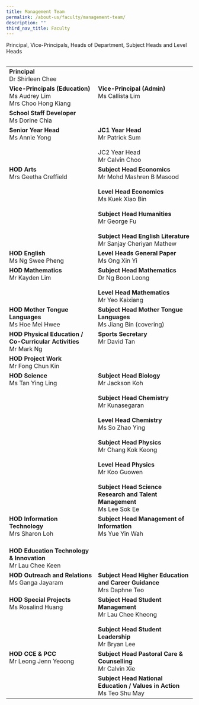 ```yaml
---
title: Management Team
permalink: /about-us/faculty/management-team/
description: ""
third_nav_title: Faculty
---
```

<div>Principal, Vice-Principals, Heads of Department, Subject Heads and Level Heads</div>
<div><br></div>
<table>
    <tbody>
        <tr>
            <td valign="top">
                <div><strong>Principal</strong></div>
                <div>Dr Shirleen Chee</div>
                <div></div>
            </td>
            <td><br><br></td>
        </tr>
        <tr>
            <td valign="top">
                <div><strong>Vice-Principals (Education)</strong></div>
                <div>Ms Audrey Lim</div>
                <div>Mrs Choo Hong Kiang</div>
                <div></div>
            </td>
            <td valign="top">
                <div><strong>Vice-Principal (Admin)</strong></div>
                <div>Ms Callista Lim</div>
            </td>
        </tr>
        <tr>
            <td valign="top">
                <div><strong>School Staff Developer</strong></div>
                <div>Ms Dorine Chia</div>
                <div></div>
            </td>
            <td><br></td>
        </tr>
        <tr>
            <td valign="top">
                <div><strong>Senior Year Head</strong></div>
                <div>Ms Annie Yong</div>
            </td>
            <td valign="top">
                <div><strong>JC1 Year Head</strong></div>
                <div>Mr Patrick Sum</div>
                <div><br></div>
                <div>JC2 Year Head</div>
                <div>Mr Calvin Choo</div>
                <div></div>
            </td>
        </tr>
        <tr>
            <td valign="top">
                <div><strong>HOD Arts</strong></div>
                <div>Mrs Geetha Creffield</div>
            </td>
            <td valign="top">
                <div><strong>Subject Head Economics</strong></div>
                <div>Mr Mohd Mashren B Masood</div>
                <div><strong><br></strong></div>
                <div><strong>Level Head Economics</strong></div>
                <div>Ms Kuek Xiao Bin</div>
                <div><strong><br></strong></div>
                <div>
                    <div><strong>Subject Head Humanities</strong></div>
                    <div>Mr George Fu</div>
                </div>
                <div><strong><br></strong></div>
                <div><strong>Subject Head English Literature</strong></div>
                <div>Mr Sanjay Cheriyan Mathew</div>
                <div></div>
            </td>
        </tr>
        <tr>
            <td valign="top">
                <div><strong>HOD English</strong></div>
                <div>Ms Ng Swee Pheng</div>
            </td>
            <td valign="top">
                <div><strong>Level Heads General Paper</strong></div>
                <div>Ms Ong Xin Yi</div>
                <div></div>
                <div></div>
            </td>
        </tr>
        <tr>
            <td valign="top">
                <div>
                    <div><strong>HOD Mathematics</strong></div>
                    <div>Mr Kayden Lim</div>
                </div>
            </td>
            <td valign="top">
                <div>
                    <div>
                        <div>
                            <div>
                                <div><strong>Subject Head Mathematics</strong></div>
                                <div>Dr Ng Boon Leong</div>
                            </div>
                            <div><strong><br></strong></div>
                            <div><strong>Level Head Mathematics</strong></div>
                            <div>Mr Yeo Kaixiang</div>
                            <div></div>
                        </div>
                    </div>
                </div>
            </td>
        </tr>
        <tr>
            <td valign="top">
                <div>
                    <div>
                        <div><strong>HOD Mother Tongue Languages</strong><br></div>
                        <div>Ms Hoe Mei Hwee<br></div>
                    </div>
                </div>
            </td>
            <td valign="top">
                <div>
                    <div>
                        <div>
                            <div>
                                <div><strong>Subject Head Mother Tongue Languages</strong></div>
                                <div>Ms Jiang Bin (covering)</div>
                                <div></div>
                            </div>
                        </div>
                    </div>
                </div>
            </td>
        </tr>
        <tr>
            <td valign="top">
                <div>
                    <div><strong>HOD Physical Education / Co-Curricular Activities</strong></div>
                    <div>Mr Mark Ng</div>
                    <div></div>
                </div>
            </td>
            <td valign="top">
                <div>
                    <div>
                        <div>
                            <div><strong>Sports Secretary</strong></div>
                            <div>Mr David Tan</div>
                        </div>
                    </div>
                </div>
            </td>
        </tr>
        <tr>
            <td valign="top">
                <div>
                    <div><strong>HOD Project Work</strong></div>
                    <div>Mr Fong Chun Kin</div>
                    <div></div>
                </div>
            </td>
            <td><br></td>
        </tr>
        <tr>
            <td valign="top">
                <div>
                    <div><strong>HOD Science</strong></div>
                    <div>Ms Tan Ying Ling</div>
                    <div><br></div>
                    <div>
                        <div><br></div>
                    </div>
                </div>
            </td>
            <td valign="top">
                <div>
                    <div>
                        <div>
                            <div>
                                <div><strong>Subject Head Biology</strong></div>
                                <div>
                                    <div>Mr Jackson Koh</div>
                                    <div><br></div>
                                </div>
                            </div>
                            <div><strong>Subject Head Chemistry</strong></div>
                            <div>
                                <div>Mr Kunasegaran</div>
                                <div><br></div>
                            </div>
                        </div>
                    </div>
                    <div>
                        <div><strong>Level Head Chemistry</strong></div>
                        <div>Ms So Zhao Ying</div>
                        <div><br></div>
                    </div>
                    <div></div>
                    <div>
                        <div><strong>Subject Head Physics</strong></div>
                        <div>Mr Chang Kok Keong</div>
                        <div><br></div>
                        <div></div>
                        <div>
                            <div><strong>Level Head Physics</strong></div>
                            <div>Mr Koo Guowen</div>
                            <div></div>
                        </div>
                        <div><br></div><strong>
                            <div><strong>Subject Head Science Research and Talent Management</strong></div>
                        </strong>
                        <div></div>
                    </div>
                    <div>Ms Lee Sok Ee</div>
                    <div></div>
                </div>
            </td>
        </tr>
        <tr>
            <td valign="top">
                <div>
                    <div><strong>HOD Information Technology</strong></div>
                    <div>Mrs Sharon Loh</div>
                    <div><br></div>
                </div>
            </td>
            <td valign="top">
                <div>
                    <div>
                        <div><strong>Subject Head Management of Information</strong></div>
                        <div>Ms Yue Yin Wah</div>
                    </div>
                </div>
            </td>
        </tr>
        <tr>
            <td valign="top">
                <div><strong>HOD Education Technology &amp; Innovation</strong></div>
                <div>Mr Lau Chee Keen</div>
                <div></div>
            </td>
            <td><br></td>
        </tr>
        <tr>
            <td valign="top">
                <div>
                    <div><strong>HOD Outreach and Relations</strong></div>
                    <div>Ms Ganga Jayaram</div>
                    <div><br></div>
                </div>
            </td>
            <td valign="top">
                <div>
                    <div>
                        <div><strong>Subject Head Higher Education and Career Guidance</strong></div>
                        <div>Mrs Daphne Teo</div>
                    </div>
                </div>
            </td>
        </tr>
        <tr>
            <td valign="top">
                <div>
                    <div><strong>HOD Special Projects</strong></div>
                    <div>Ms Rosalind Huang</div>
                    <div><br></div>
                </div>
            </td>
            <td valign="top">
                <div>
                    <div><strong>Subject Head&nbsp;</strong><strong>Student Management</strong></div>
                    <div>Mr Lau Chee Kheong</div>
                    <div></div>
                    <div><br></div>
                    <div>
                        <div><strong>Subject Head Student Leadership</strong></div>
                        <div>Mr Bryan Lee</div>
                        <div></div>
                    </div>
                </div>
            </td>
        </tr>
        <tr>
            <td valign="top">
                <div>
                    <div><strong>HOD C</strong><strong>CE &amp; PCC</strong></div>
                    <div>Mr Leong Jenn Yeoong</div>
                </div>
            </td>
            <td valign="top">
                <div>
                    <div><strong>Subject Head Pastoral Care &amp; Counselling</strong></div>
                    <div>Mr Calvin Xie</div>
                    <div></div>
                </div>
            </td>
        </tr>
        <tr>
            <td><br></td>
            <td valign="top">
                <div>
                    <div><strong>Subject Head National Education / Values in Action</strong></div>
                    <div>Ms Teo Shu May</div>
                </div>
            </td>
        </tr>
    </tbody>
</table>